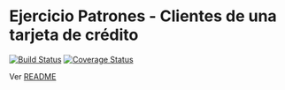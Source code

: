 # Ejercicio Patrones - Clientes de una tarjeta de crédito

[![Build Status](https://travis-ci.org/uqbar-project/eg-tarjeta-credito-xtend.svg?branch=decorator)](https://travis-ci.org/uqbar-project/eg-tarjeta-credito-xtend) [![Coverage Status](https://coveralls.io/repos/github/uqbar-project/eg-tarjeta-credito-xtend/badge.svg?branch=decorator)](https://coveralls.io/github/uqbar-project/eg-tarjeta-credito-xtend?branch=decorator)


Ver [README](https://github.com/uqbar-project/eg-tarjeta-credito-xtend/blob/master/README.md)
